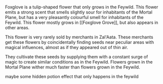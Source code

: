 Foxglove is a tulip-shaped flower that only grows in the Feywild. This flower emits a strong scent that smells slightly sour for inhabitants of the Mortal Plane, but has a very pleasantly colourful smell for inhabitants of the Feywild. This flower mostly grows in [[Foxglove Grove]], but also appears in other areas.

This flower is very rarely sold by merchants in Zal'Aata. These merchants get these flowers by coincidentally finding seeds near peculiar areas with magical influences, almost as if they appeared out of thin air. 

They cultivate these seeds by supplying them with a constant surge of magic to create similar conditions as in the Feywild. Flowers grown in the Mortal Plane wither much faster than flowers grown in the Feywild.

maybe some hidden potion effect that only happens in the feywild